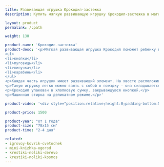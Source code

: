 ```yaml
---
title: Развивающая игрушка Крокодил-застежка
description: Купить мягкую развивающую игрушку Крокодил-застежка в магазине KiddyTrick

layout: product
permalink: /:path

weight: 130

product-name: 'Крокодил-застежка'
product-desc: '<p>Мягкая развивающая игрушка Крокодил поможет ребенку в развитии мелкой моторики. 5 частей крокодила соединяются застежками:</p>
<ul>
<li>кнопки</li>
<li>пуговицы</li>
<li>липучка</li>
<li>карабины</li>
</ul>
<p>Каждая часть игрушки имеет развивающий элемент. На хвосте расположился кармашек на молнии, в котором спрятался малыш-крокодиленок. На средних частях имеются шнуровка, вращающийся диск и бусины на нитях. Весь крокодил сшит из хлопка, а глаза и зубы - из фетра.</p>
<p>Такую игрушку легко можно взять с собой в поездку - она складывается до компактного размера и может на долгое время занять малыша.</p>
<p>Крокодил упакован в хлопковую сумку, закрывающуюся кнопкой.</p>
<p>Машинная стирка на деликатном режиме.</p>'

product-video: '<div style="position:relative;height:0;padding-bottom:56.25%"><iframe src="https://www.youtube.com/embed/B0FrdcOhTEY?ecver=2" width="640" height="360" frameborder="0" style="position:absolute;width:100%;height:100%;left:0" allowfullscreen></iframe></div>'

product-price: 1500

product-year: "от 1 года"
product-size: "78х15 см"
product-time: "2-4 дня"

related:
- igrovoy-kovrik-cvetochek
- mini-knizhka-ogorod
- krestiki-noliki-derevo
- krestiki-noliki-kosmos
---
```

	